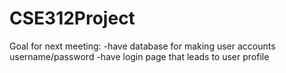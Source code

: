 # CSE312Project

Goal for next meeting:
-have database for making user accounts username/password
-have login page that leads to user profile
